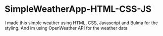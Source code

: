 # SimpleWeatherApp-HTML-CSS-JS
I made this simple weather using HTML, CSS, Javascript and Bulma for the styling. And im using OpenWeather API for the weather data
